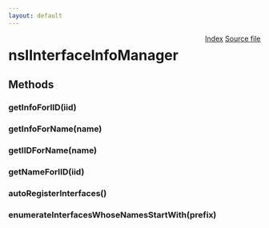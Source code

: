 ```yaml
---
layout: default
---
```

<div class='links' style='float:right'><a href="../index.html">Index</a>
<a href="http://dxr.mozilla.org/mozilla-central/source/xpcom/reflect/xptinfo/nsIInterfaceInfoManager.idl">Source file</a>
</div>

# nsIInterfaceInfoManager #

## Methods ##

### getInfoForIID(iid) ###

### getInfoForName(name) ###

### getIIDForName(name) ###

### getNameForIID(iid) ###

### autoRegisterInterfaces() ###

### enumerateInterfacesWhoseNamesStartWith(prefix) ###
